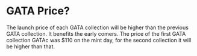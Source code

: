 # GATA Price?

The launch price of each GATA collection will be higher than the previous GATA collection. It benefits the early comers. The price of the first GATA collection GATAc was $110 on the mint day, for the second collection it will be higher than that.
